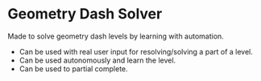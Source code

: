 # Geometry Dash Solver
Made to solve geometry dash levels by learning with automation. 
- Can be used with real user input for resolving/solving a part of a level.
- Can be used autonomously and learn the level.
- Can be used to partial complete.
